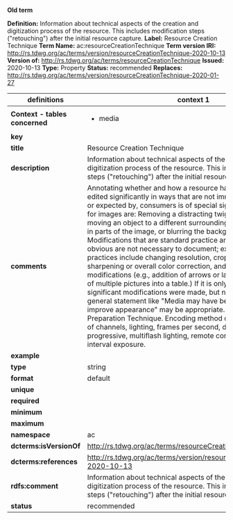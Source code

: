 **Old term**

**Definition:** Information about technical aspects of the creation and digitization process of the resource. This includes modification steps ("retouching") after the initial resource capture.
**Label:** Resource Creation Technique
**Term Name:** ac:resourceCreationTechnique
**Term version IRI:** http://rs.tdwg.org/ac/terms/version/resourceCreationTechnique-2020-10-13
**Version of:** http://rs.tdwg.org/ac/terms/resourceCreationTechnique
**Issued:** 2020-10-13
**Type:** Property
**Status:** recommended
**Replaces:** http://rs.tdwg.org/ac/terms/version/resourceCreationTechnique-2020-01-27


| definitions | context 1 |
|-|-|
| **Context - tables concerned** | <ul><li>media</li></ul> |
| **key** |  |
| **title** | Resource Creation Technique |
| **description** | Information about technical aspects of the creation and digitization process of the resource. This includes modification steps ("retouching") after the initial resource capture. |
| **comments** | Annotating whether and how a resource has been modified or edited significantly in ways that are not immediately obvious to, or expected by, consumers is of special significance. Examples for images are: Removing a distracting twig from a picture, moving an object to a different surrounding, changing the color in parts of the image, or blurring the background of an image. Modifications that are standard practice and expected or obvious are not necessary to document; examples of such practices include changing resolution, cropping, minor sharpening or overall color correction, and clearly perceptible modifications (e.g., addition of arrows or labels, or the placement of multiple pictures into a table.) If it is only known that significant modifications were made, but no details are known, a general statement like "Media may have been manipulated to improve appearance" may be appropriate. See also Subject Preparation Technique. Encoding method or settings, numbers of channels, lighting, frames per second, data rate, interlaced or progressive, multiflash lighting, remote control, automatic interval exposure. |
| **example** |  |
| **type** | string |
| **format** | default |
| **unique** |  |
| **required** |  |
| **minimum** |  |
| **maximum** |  |
| **namespace** | ac |
| **dcterms:isVersionOf** | http://rs.tdwg.org/ac/terms/resourceCreationTechnique |
| **dcterms:references** | http://rs.tdwg.org/ac/terms/version/resourceCreationTechnique-2020-10-13 |
| **rdfs:comment** | Information about technical aspects of the creation and digitization process of the resource. This includes modification steps ("retouching") after the initial resource capture. |
| **status** | recommended |
